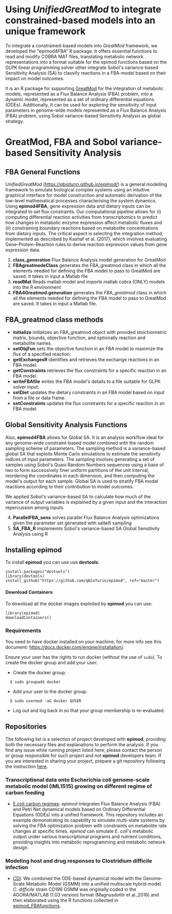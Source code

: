 
# Using _UnifiedGreatMod_ to integrate constrained-based models into an unique framework

To integrate a constrained-based models into _GreatMod_ framework, we developed the "epimod4FBA" R package. It offers essential functions to read and modify COBRA MAT files, translating metabolic network representations into a format suitable for the epimod functions based on the GLPK linear programming solver other integrate Sobol's variance-based Sensitivity Analysis (SA) to classify reactions in a FBA-model based on their impact on model outcomes.

It is an R package for supporting [GreatMod](https://qbioturin.github.io/epimod/) for the integration of metabolic models, represented as a Flux Balance Analysis (FBA) problem, into a dynamic model, represented as a set of ordinary differential equations (ODEs). Additionally, It can be used for exploring the sensitivity of input parameters in genome-wide models represented as a Flux Balance Analysis (FBA) problem, using Sobol variance-based Sensitivity Analysis as global strategy.

# GreatMod, FBA and Sobol variance-based Sensitivity Analysis

## FBA General Functions

_UnifiedGreatMod_ (https://qbioturin.github.io/epimod/) is a general modelling framework to simulate biological complex systems using an
intuitive graphical interface for model construction and automatic derivation of the low-level mathematical processes characterising
the system dynamics. Using **epimod4FBA**, gene expression data and dietary inputs can be integrated to set flux constraints. Our computational pipeline allows for (i) computing differential reaction activities from transcriptomics to predict how changes in metabolic enzyme expression affect metabolic fluxes and (ii) constraining boundary reactions based on metabolite concentrations from dietary inputs. The critical aspect is selecting the integration method, implemented as described by Kashaf et al. (2017), which involves evaluating Gene-Protein-Reaction rules to derive reaction expression values from gene expression data.

1. **class_generation** Flux Balance Analysis model generation for GreatMod
2. **FBAgreatmodeClass** generates the FBA_greatmod class in which all the elements needed for defining the FBA model to pass to GreatMod are saved. It takes in input a Matlab file
3. **readMat** Reads matlab model and imports matlab cobra (ONLY) models into the R environment
4. **FBA4Greatmod.generation** generates the *FBA_greatmod* class in which all the elements needed for defining the FBA model to pass to GreatMod are saved. It takes in input a Matlab file.

## FBA_greatmod class methods

- **initialize** initializes an FBA_greatmod object with provided stoichiometric matrix, bounds, objective function, and optionally reaction and metabolite names.
- **setObjFun** sets the objective function in an FBA model to maximize the flux of a specified reaction.
- **getExchangesR** identifies and retrieves the exchange reactions in an FBA model.
- **getConstraints** retrieves the flux constraints for a specific reaction in an FBA model.
- **writeFBAfile** writes the FBA model's details to a file suitable for GLPK solver input.
- **setDiet** updates the dietary constraints in an FBA model based on input from a file or data frame.
- **setConstraints**  updates the flux constraints for a specific reaction in an FBA model.

## Global Sensitivity Analysis Functions

Also, **epimod4FBA** allows for Global SA. It is an analysis workflow ideal for any genome-wide constraint-based model combined with the random sampling scheme of parameters. The sampling method is a variance-based global SA that exploits Monte Carlo simulations to estimate the sensitivity indices of input parameters. The sampling involves generating a set of samples using Sobol's Quasi Random Numbers sequences using a base of two to form successively finer uniform partitions of the unit interval, reordering the coordinates in each dimension, and then computing the model's output for each sample. Global SA is used to stratify FBA model reactions according to their contribution to model outcomes. 

We applied Sobol's variance-based SA to calculate how much of the variance of output variables is explained by a given input and the interaction repercussion among inputs.

4. **ParallelFBA_sens** solves parallel Flux Balance Analysis optimizations given the parameter set generated with saltelli sampling
5. **SA_FBA_R** implememts Sobol's variance-based SA Global Sensitivity Analysis using R

## Installing epimod

To install **epimod** you can use use **devtools**:

```
install.packages("devtools")
library(devtools)
install_github("https://github.com/qBioTurin/epimod", ref="master")
```

#### Download Containers
To download all the docker images exploited by **epimod** you can use:

```
library(epimod)
downloadContainers()
```

### Requirements
You need to have docker installed on your machine, for more info see this document:
https://docs.docker.com/engine/installation/.

Ensure your user has the rights to run docker (without the use of ```sudo```). To create the docker group and add your user:

* Create the docker group.

```
  $ sudo groupadd docker
```
* Add your user to the docker group.

```
  $ sudo usermod -aG docker $USER
```
* Log out and log back in so that your group membership is re-evaluated.

## Repositories
The following list is a selection of project developed with **epimod**, providing both the necessary files and explanations to perform the analysis. If you find any issue while running project listed here, please contact the person or group responsible for such project and not **epimod** developers team. If you are interested in sharing your project, prepare a git repository following the instruction [here](missing.page).

### Transcriptional data onto Escherichia coli genome-scale metabolic model (iML1515) growing on different regime of carbon feeding
* [E.coli carbon regimes](https://github.com/qBioTurin/Ec_coli_modelling): _epimod_ integrates Flux Balance Analysis (FBA) and Petri Net dynamical models based on Ordinary Differential Equations (ODEs) into a unified framework. This repository includes an example demonstrating its capability to simulate multi-state systems by solving the FBA optimization problem with constraints on metabolite rate changes at specific times. _epimod_ can simulate _E. coli_'s metabolic output under various transcriptional programs and nutrient conditions, providing insights into metabolic reprogramming and metabolic network design.

### Modeling host and drug responses to Clostridium difficile infection
* [CDI](https://github.com/qBioTurin/EpiCell_CDifficile): We combined the ODE-based dynamical model with the Genome-Scale Metabolic Model (GSMM) into a unified multiscale hybrid model. _C. difficile_ strain CD196 GSMM was originally coded in the AGORA/MATLAB (1.03 version) format (Magnusdottir et al.,2016) and then elaborated using the R functions collected in [epimod_FBAfunctions](https://github.com/qBioTurin/epimod_FBAfunctions).